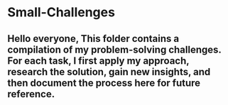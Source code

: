 # Small-Challenges
## Hello everyone, This folder contains a compilation of my problem-solving challenges. For each task, I first apply my approach, research the solution, gain new insights, and then document the process here for future reference.
